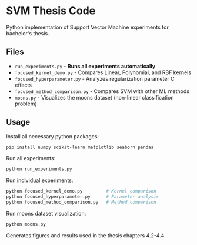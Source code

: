 # SVM Thesis Code

Python implementation of Support Vector Machine experiments for bachelor's thesis.

## Files

- `run_experiments.py` - **Runs all experiments automatically**
- `focused_kernel_demo.py` - Compares Linear, Polynomial, and RBF kernels
- `focused_hyperparameter.py` - Analyzes regularization parameter C effects
- `focused_method_comparison.py` - Compares SVM with other ML methods
- `moons.py` - Visualizes the moons dataset (non-linear classification problem)

## Usage

Install all necessary python packages:
```bash
pip install numpy scikit-learn matplotlib seaborn pandas
```

Run all experiments:
```bash
python run_experiments.py
```

Run individual experiments:
```bash
python focused_kernel_demo.py         # Kernel comparison  
python focused_hyperparameter.py      # Parameter analysis
python focused_method_comparison.py   # Method comparison
```
Run moons dataset visualization:
```bash
python moons.py                       
```

Generates figures and results used in the thesis chapters 4.2-4.4.
